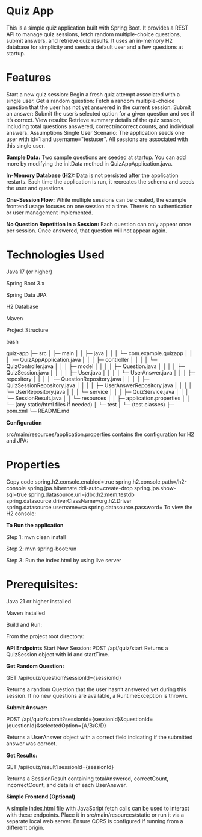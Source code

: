 # Quiz App

This is a simple quiz application built with Spring Boot. It provides a REST API to manage quiz sessions, fetch random multiple-choice questions, submit answers, and retrieve quiz results. It uses an in-memory H2 database for simplicity and seeds a default user and a few questions at startup.

# Features
Start a new quiz session: Begin a fresh quiz attempt associated with a single user.
Get a random question: Fetch a random multiple-choice question that the user has not yet answered in the current session.
Submit an answer: Submit the user’s selected option for a given question and see if it’s correct.
View results: Retrieve summary details of the quiz session, including total questions answered, correct/incorrect counts, and individual answers.
Assumptions
Single User Scenario:
The application seeds one user with id=1 and username="testuser". All sessions are associated with this single user.

**Sample Data:**
Two sample questions are seeded at startup. You can add more by modifying the initData method in QuizAppApplication.java.

**In-Memory Database (H2):**
Data is not persisted after the application restarts. Each time the application is run, it recreates the schema and seeds the user and questions.

**One-Session Flow:**
While multiple sessions can be created, the example frontend usage focuses on one session at a time. There’s no authentication or user management implemented.

**No Question Repetition in a Session:**
Each question can only appear once per session. Once answered, that question will not appear again.

# Technologies Used

Java 17 (or higher)

Spring Boot 3.x

Spring Data JPA

H2 Database

Maven

Project Structure

bash

quiz-app
 ├─ src
 │   ├─ main
 │   │   ├─ java
 │   │   │   └─ com.example.quizapp
 │   │   │       ├─ QuizAppApplication.java
 │   │   │       ├─ controller
 │   │   │       │   └─ QuizController.java
 │   │   │       ├─ model
 │   │   │       │   ├─ Question.java
 │   │   │       │   ├─ QuizSession.java
 │   │   │       │   ├─ User.java
 │   │   │       │   └─ UserAnswer.java
 │   │   │       ├─ repository
 │   │   │       │   ├─ QuestionRepository.java
 │   │   │       │   ├─ QuizSessionRepository.java
 │   │   │       │   ├─ UserAnswerRepository.java
 │   │   │       │   └─ UserRepository.java
 │   │   │       └─ service
 │   │   │           ├─ QuizService.java
 │   │   │           └─ SessionResult.java
 │   │   └─ resources
 │   │       ├─ application.properties
 │   │       └─ (any static/html files if needed)
 │   └─ test
 │       └─ (test classes)
 ├─ pom.xml
 └─ README.md

**Configuration**

src/main/resources/application.properties contains the configuration for H2 and JPA:

# Properties
Copy code
spring.h2.console.enabled=true
spring.h2.console.path=/h2-console
spring.jpa.hibernate.ddl-auto=create-drop
spring.jpa.show-sql=true
spring.datasource.url=jdbc:h2:mem:testdb
spring.datasource.driverClassName=org.h2.Driver
spring.datasource.username=sa
spring.datasource.password=
To view the H2 console:

**To Run the application**

Step 1: mvn clean install

Step 2: mvn spring-boot:run

Step 3: Run the index.html by using live server

# Prerequisites:

Java 21 or higher installed

Maven installed

Build and Run:

From the project root directory:

**API Endpoints**
Start New Session:
POST /api/quiz/start
Returns a QuizSession object with id and startTime.

**Get Random Question:**

GET /api/quiz/question?sessionId={sessionId}

Returns a random Question that the user hasn’t answered yet during this session. If no new questions are available, a RuntimeException is thrown.

**Submit Answer:**

POST /api/quiz/submit?sessionId={sessionId}&questionId={questionId}&selectedOption={A/B/C/D}

Returns a UserAnswer object with a correct field indicating if the submitted answer was correct.

**Get Results:**

GET /api/quiz/result?sessionId={sessionId}

Returns a SessionResult containing totalAnswered, correctCount, incorrectCount, and details of each UserAnswer.

**Simple Frontend (Optional)**

A simple index.html file with JavaScript fetch calls can be used to interact with these endpoints. Place it in src/main/resources/static or run it via a separate local web server. Ensure CORS is configured if running from a different origin.

